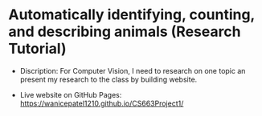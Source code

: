 # Automatically identifying, counting, and describing animals (Research Tutorial)

* Discription: For Computer Vision, I need to research on one topic an present my research to the class by building website.

* Live website on GitHub Pages: https://wanicepatel1210.github.io/CS663Project1/
